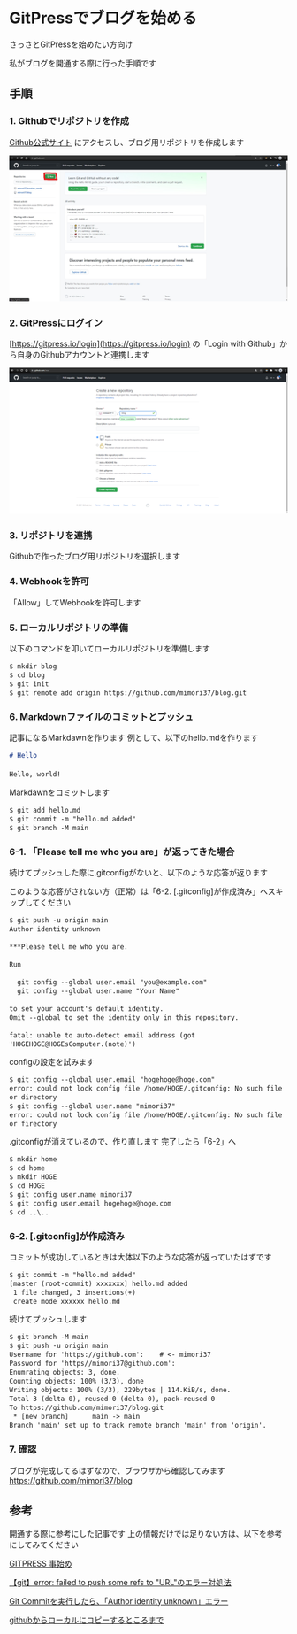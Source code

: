 # GitPressでブログを始める

さっさとGitPressを始めたい方向け

私がブログを開通する際に行った手順です

## 手順
### 1. Githubでリポジトリを作成
[Github公式サイト](https://github.com/) にアクセスし、ブログ用リポジトリを作成します

![新規リポジトリ作成](https://github.com/mimori37/blog/blob/b42590e1afa198dc717189bb725da563279bfc76/picture/001-1.jpg)

### 2. GitPressにログイン
[https://gitpress.io/login](https://gitpress.io/login) の「Login with Github」から自身のGithubアカウントと連携します

![GitPress連携](https://github.com/mimori37/blog/blob/b42590e1afa198dc717189bb725da563279bfc76/picture/001-2.png)

### 3. リポジトリを連携
Githubで作ったブログ用リポジトリを選択します

### 4. Webhookを許可
「Allow」してWebhookを許可します

### 5. ローカルリポジトリの準備
以下のコマンドを叩いてローカルリポジトリを準備します

```shell-session:cmd
$ mkdir blog 
$ cd blog
$ git init
$ git remote add origin https://github.com/mimori37/blog.git
```

### 6. Markdownファイルのコミットとプッシュ
記事になるMarkdawnを作ります
例として、以下のhello.mdを作ります
```markdawn:hello.md
# Hello

Hello, world!
```
Markdawnをコミットします
```shell-session:cmd
$ git add hello.md
$ git commit -m "hello.md added"
$ git branch -M main
```

### 6-1. 「Please tell me who you are」が返ってきた場合
続けてプッシュした際に.gitconfigがないと、以下のような応答が返ります

このような応答がされない方（正常）は「6-2. [.gitconfig]が作成済み」へスキップしてください
```shell-session:cmd
$ git push -u origin main
Author identity unknown

***Please tell me who you are.

Run

  git config --global user.email "you@example.com"
  git config --global user.name "Your Name"

to set your account's default identity.
Omit --global to set the identity only in this repository.

fatal: unable to auto-detect email address (got 'HOGEHOGE@HOGEsComputer.(note)')
```
configの設定を試みます

```shell-session:cmd
$ git config --global user.email "hogehoge@hoge.com"
error: could not lock config file /home/HOGE/.gitconfig: No such file or directory
$ git config --global user.name "mimori37"
error: could not lock config file /home/HOGE/.gitconfig: No such file or firectory
```
.gitconfigが消えているので、作り直します
完了したら「6-2」へ

```shell-session:cmd
$ mkdir home
$ cd home
$ mkdir HOGE
$ cd HOGE
$ git config user.name mimori37
$ git config user.email hogehoge@hoge.com
$ cd ..\..
```

### 6-2. [.gitconfig]が作成済み
コミットが成功しているときは大体以下のような応答が返っていたはずです
```shell-session:cmd
$ git commit -m "hello.md added"
[master (root-commit) xxxxxxx] hello.md added 
 1 file changed, 3 insertions(+)
 create mode xxxxxx hello.md
 ```
続けてプッシュします

```shell-session:cmd
$ git branch -M main
$ git push -u origin main
Username for 'https://github.com':    # <- mimori37
Password for 'https//mimori37@github.com':
Enumrating objects: 3, done.
Counting objects: 100% (3/3), done
Writing objects: 100% (3/3), 229bytes | 114.KiB/s, done.
Total 3 (delta 0), reused 0 (delta 0), pack-reused 0
To https://github.com/mimori37/blog.git
 * [new branch]      main -> main
Branch 'main' set up to track remote branch 'main' from 'origin'.
```

### 7. 確認
ブログが完成してるはずなので、ブラウザから確認してみます
https://github.com/mimori37/blog

## 参考
開通する際に参考にした記事です
上の情報だけでは足りない方は、以下を参考にしてみてください

[GITPRESS 事始め](https://gitpress.io/u/1391/getting-started-with-gitpress)


[【git】error: failed to push some refs to "URL"のエラー対処法](https://qiita.com/chiaki-kjwr/items/118a5b3237c78d720582)


[Git Commitを実行したら、「Author identity unknown」エラー](https://yutaka-gakushu.com/tips/git/author-identity-unknown-error)


[githubからローカルにコピーするところまで](https://tenkoma.hatenablog.com/entry/20080906/1220728367)